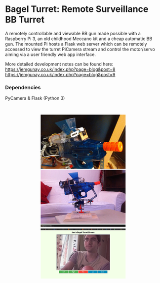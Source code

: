 # Bagel Turret: Remote Surveillance BB Turret
A remotely controllable and viewable BB gun made possible with a Raspberry Pi 3, an old childhood Meccano kit and a cheap automatic BB gun. The mounted Pi hosts a Flask web server which can be remotely accessed to view the turret PiCamera stream and control the motor/servo aiming via a user friendly web app interface.

More detailed development notes can be found here: <br>
https://jemgunay.co.uk/index.php?page=blog&post=8  <br>
https://jemgunay.co.uk/index.php?page=blog&post=9

### Dependencies
PyCamera & Flask (Python 3)

<br>
<p align="center">
  <img src="/preview_images/frame4.jpg" width="275"/>
  <img src="/preview_images/frame7.jpg" width="275"/>
  <img src="/preview_images/frame9.jpg" width="275"/>
</p>
